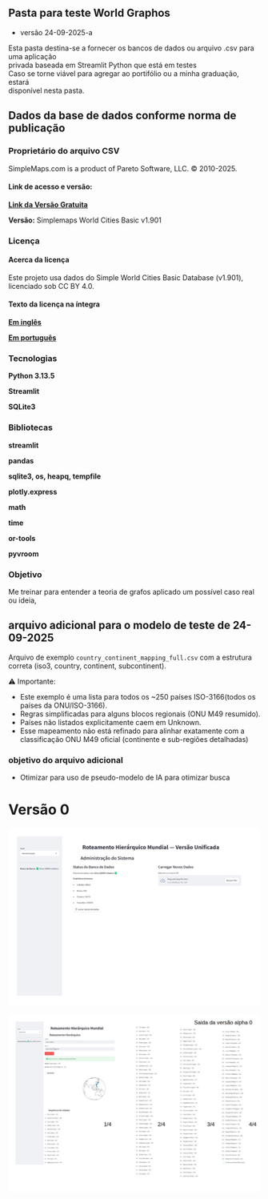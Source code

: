 ## Pasta para teste World Graphos

- versão 24-09-2025-a

Esta pasta destina-se a fornecer os bancos de dados ou arquivo .csv para uma aplicação 
<br>
privada baseada em Streamlit Python que está em testes
<br>
Caso se torne viável para agregar ao portifólio ou a minha graduação, estará 
<br>
disponível nesta pasta.

## Dados da base de dados conforme norma de publicação 
### Proprietário do arquivo CSV
SimpleMaps.com is a product of Pareto Software, LLC. © 2010-2025.

#### Link de acesso e versão:
[**Link da Versão Gratuita**](https://simplemaps.com/data/world-cities)

**Versão:** Simplemaps World Cities Basic v1.901

### Licença 

#### Acerca da licença 

Este projeto usa dados do Simple World Cities Basic Database (v1.901), licenciado sob CC BY 4.0.

#### Texto da licença na íntegra 
[**Em inglês**](https://github.com/kasshinokun/Q3_Q4_2025_Public/blob/main/data_world_graphos/license.txt)

[**Em português**](https://github.com/kasshinokun/Q3_Q4_2025_Public/blob/main/data_world_graphos/license_pt.docx)

### Tecnologias
**Python 3.13.5**

**Streamlit**

**SQLite3**
### Bibliotecas
**streamlit**

**pandas**

**sqlite3, os, heapq, tempfile**

**plotly.express**

**math** 

**time**

**or-tools**

**pyvroom**

### Objetivo

Me treinar para entender a teoria de grafos aplicado um possível caso real ou ideia,

## arquivo adicional para o modelo de teste de 24-09-2025
Arquivo de exemplo ```country_continent_mapping_full.csv``` com a estrutura correta (iso3, country, continent, subcontinent).

⚠️ Importante: 
- Este exemplo é uma lista para todos os ~250 países ISO-3166(todos os países da ONU/ISO-3166).
- Regras simplificadas para alguns blocos regionais (ONU M49 resumido).
- Países não listados explicitamente caem em Unknown.
- Esse mapeamento não está refinado para alinhar exatamente com a classificação ONU M49 oficial (continente e sub-regiões detalhadas)
### objetivo do arquivo adicional
- Otimizar para uso de pseudo-modelo de IA para otimizar busca
# Versão 0 
![admin](https://github.com/kasshinokun/Q3_Q4_2025_Public/blob/main/data_world_graphos/admin.jpg)

![busca](https://github.com/kasshinokun/Q3_Q4_2025_Public/blob/main/data_world_graphos/busca.jpg)





